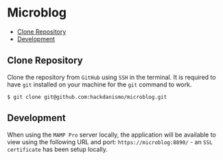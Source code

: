# Microblog

+ [Clone Repository](#clone-repository)
+ [Development](#development)

## Clone Repository
Clone the repository from `GitHub` using `SSH` in the terminal. It is required to have `git` installed on your machine for the `git` command to work.

```shell
$ git clone git@github.com:hackdanismo/microblog.git
```

## Development
When using the `MAMP Pro` server locally, the application will be available to view using the following URL and port: `https://microblog:8890/` - an `SSL certificate` has been setup locally.